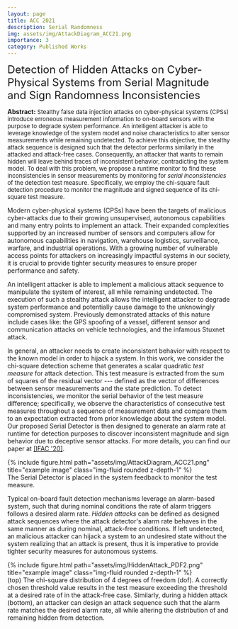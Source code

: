 ```yaml
---
layout: page
title: ACC 2021
description: Serial Randomness
img: assets/img/AttackDiagram_ACC21.png
importance: 3
category: Published Works
---
```



<font size="+2.6">Detection of Hidden Attacks on Cyber-Physical Systems from Serial Magnitude and Sign Randomness Inconsistencies</font>
<br/>

<p style="font-size:13px"><span style="font-size:14px"><b>Abstract:</b></span> Stealthy false data injection attacks on cyber-physical systems (CPSs) introduce erroneous measurement information to on-board sensors with the purpose to degrade system performance. An intelligent attacker is able to leverage knowledge of the system model and noise characteristics to alter sensor measurements while remaining undetected. To achieve this objective, the stealthy attack sequence is designed such that the detector performs  similarly in the attacked and attack-free cases. Consequently, an attacker that wants to remain hidden will leave behind traces of inconsistent behavior, contradicting the system model. To deal with this problem, we propose a runtime monitor to find these inconsistencies in sensor measurements by monitoring for <i>serial inconsistencies</i> of the detection test measure. Specifically, we employ the chi-square fault detection procedure to monitor the magnitude and signed sequence of its chi-square test measure.</p>


Modern cyber-physical systems (CPSs) have been the targets of malicious cyber-attacks due to their growing unsupervised, autonomous capabilities and many entry points to implement an attack. Their expanded complexities supported by an increased number of sensors and computers allow for autonomous capabilities in navigation, warehouse logistics, surveillance, warfare, and industrial operations. With a growing number of vulnerable access points for attackers on increasingly impactful systems in our society, it is crucial to provide tighter security measures to ensure proper performance and safety.

An intelligent attacker is able to implement a malicious attack sequence to manipulate the system of interest, all while remaining undetected. The execution of such a stealthy attack allows the intelligent attacker to degrade system performance and potentially cause damage to the unknowingly compromised system. Previously demonstrated attacks of this nature include cases like: the GPS spoofing of a vessel, different sensor and communication attacks on vehicle technologies, and the infamous Stuxnet attack.

In general, an attacker needs to create inconsistent behavior with respect to the known model in order to hijack a system. In this work, we consider the chi-square detection scheme that generates a scalar quadratic <i>test measure</i> for attack detection. This test measure is extracted from the sum of squares of the residual vector --- defined as the vector of differences between sensor measurements and the state prediction. To detect inconsistencies, we monitor the serial behavior of the test measure difference; specifically, we observe the characteristics of consecutive test measures throughout a sequence of measurement data and compare them to an expectation extracted from prior knowledge about the system model. Our proposed Serial Detector is then designed to generate an alarm rate at runtime for detection purposes to discover inconsistent magnitude and sign behavior due to deceptive sensor attacks. For more details, you can find our paper at <a href="https://ieeexplore.ieee.org/document/9482962" target="_blank" rel="noopener noreferrer">[IFAC '20]</a>.


<div class="row row-cols-1 justify-content-center">
    <!-- <div class="col-sm mt-3 mt-md-0"> -->
    <div class="col-7">
        {% include figure.html path="assets/img/AttackDiagram_ACC21.png" title="example image" class="img-fluid rounded z-depth-1" %}
    </div>
</div>
<div class="caption">
    The Serial Detector is placed in the system feedback to monitor the test measure.
</div>



Typical on-board fault detection mechanisms leverage an alarm-based system, such that during nominal conditions the rate of alarm triggers follows a desired alarm rate. <i>Hidden attacks</i> can be defined as designed attack sequences where the attack detector's alarm rate behaves in the same manner as during nominal, attack-free conditions. If left undetected, an malicious attacker can hijack a system to an undesired state without the system realizing that an attack is present, thus it is imperative to provide tighter security measures for autonomous systems.

<div class="row row-cols-1 justify-content-center">
    <!-- <div class="col-sm mt-3 mt-md-0"> -->
    <div class="col-7">
        {% include figure.html path="assets/img/HiddenAttack_PDF2.png" title="example image" class="img-fluid rounded z-depth-1" %}
    </div>
</div>
<div class="caption">
    (top) The chi-square distribution of 4 degrees of freedom (dof). A correctly chosen threshold value results in the test measure exceeding the threshold at a desired rate of in the attack-free case. Similarly, during a hidden attack (bottom), an attacker can design an attack sequence such that the alarm rate matches the desired alarm rate, all while altering the distribution of and remaining hidden from detection.
</div>

